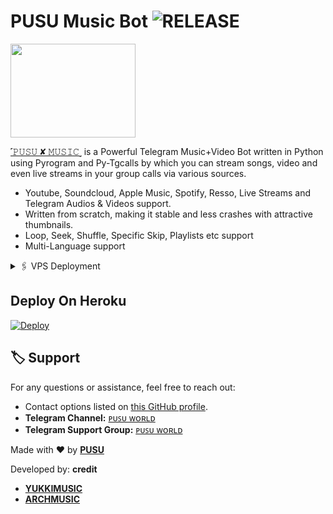 

# PUSU Music Bot <img src="https://img.shields.io/github/v/release/ArchBots/ArchMusic?color=green&logo=github&logoColor=red&style=social" alt="RELEASE">

<img src="https://telegra.ph/file/576fa55cb4a0a51db7f4b.jpg" align="middle" width="200" height="150"/>

[˹𝙿𝚄𝚂𝚄 ✘ 𝙼𝚄𝚂𝙸𝙲˼](https://t.me/PusuXMusic_Bot) is a Powerful Telegram Music+Video Bot written in Python using Pyrogram and Py-Tgcalls by which you can stream songs, video and even live streams in your group calls via various sources.

* Youtube, Soundcloud, Apple Music, Spotify, Resso, Live Streams and Telegram Audios & Videos support.
* Written from scratch, making it stable and less crashes with attractive thumbnails.
* Loop, Seek, Shuffle, Specific Skip, Playlists etc support
* Multi-Language support

<!-- VPS Deployment -->
<details>
  <summary>🖇 VPS Deployment</summary>

  1. Upgrade and Update:
     <pre>
     sudo apt-get update && sudo apt-get upgrade -y
     </pre>

  2. Installing Required Packages:
     <pre>
     sudo apt-get install python3-pip ffmpeg -y
     </pre>

  3. Setting up PIP:
     <pre>
     sudo pip3 install -U pip
     </pre>

  4. Installing Node:
     <pre>
     curl -fssL https://deb.nodesource.com/setup_18.x | sudo -E bash - && sudo apt-get install nodejs -y && npm i -g npm
     </pre>

  5. Clone the Repository:
     <pre>
     git clone your_repo_link && cd repo_name
     </pre>

  6. Install Requirements:
     <pre>
     pip3 install -U -r requirements.txt
     </pre>

  7. Create .env with sample.env:
     <pre>
     cp sample.env .env
     </pre>

  8. Editing Vars:
     <pre>
     vi .env
     </pre>
     Press `I` to start editing. Edit .env with your values. Press `Esc`, then type `:wq` to save and exit.

  9. Finally, Run Your Music Bot:
     <pre>
     sudo apt install tmux && tmux
     bash start
     </pre>
</details>



## Deploy On Heroku

[![Deploy](https://www.herokucdn.com/deploy/button.svg)](https://heroku.com/deploy?template=https://github.com/legendaditya03/Pusu-Music)


## 🏷 Support

For any questions or assistance, feel free to reach out:

- Contact options listed on [this GitHub profile](https://github.com/legendaditya03).
- **Telegram Channel:** [ᴘᴜꜱᴜ ᴡᴏʀʟᴅ](https://t.me/pusu_world01)
- **Telegram Support Group:** [ᴘᴜꜱᴜ ᴡᴏʀʟᴅ](https://t.me/pusu_world)

Made with ❤️ by [**PUSU**](https://t.me/legend_pusu)

Developed by:
**credit**
- [**YUKKIMUSIC**](https://t.me/YukkiSupport)
- [**ARCHMUSIC**](https://t.me/arch_supports)
